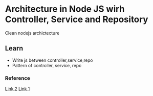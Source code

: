 # Architecture in Node JS wirh Controller, Service and Repository
Clean nodejs archictecture
## Learn
- Write js between controller,service,repo
- Pattern of controller, service, repo
### Reference
[Link 2](https://softwareengineering.stackexchange.com/questions/337274/what-are-repositories-services-and-actions-controllers)
[Link 1](https://stackoverflow.com/questions/59167244/architecture-in-node-js-wirh-controller-service-and-repository)
